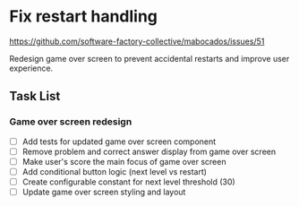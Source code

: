 # Fix restart handling

https://github.com/software-factory-collective/mabocados/issues/51

Redesign game over screen to prevent accidental restarts and improve user experience.

## Task List

### Game over screen redesign
- [ ] Add tests for updated game over screen component
- [ ] Remove problem and correct answer display from game over screen
- [ ] Make user's score the main focus of game over screen
- [ ] Add conditional button logic (next level vs restart)
- [ ] Create configurable constant for next level threshold (30)
- [ ] Update game over screen styling and layout
